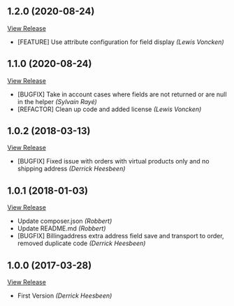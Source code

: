 ## 1.2.0 (2020-08-24)

[View Release](git@github.com:experius/Magento-2-Module-Experius-ExtraCheckoutAddressFields.git/commits/tag/1.2.0)

*  [FEATURE] Use attribute configuration for field display *(Lewis Voncken)*


## 1.1.0 (2020-08-24)

[View Release](git@github.com:experius/Magento-2-Module-Experius-ExtraCheckoutAddressFields.git/commits/tag/1.1.0)

*  [BUGFIX] Take in account cases where fields are not returned or are null in the helper *(Sylvain Rayé)*
*  [REFACTOR] Clean up code and added license *(Lewis Voncken)*


## 1.0.2 (2018-03-13)

[View Release](git@github.com:experius/Magento-2-Module-Experius-ExtraCheckoutAddressFields.git/commits/tag/1.0.2)

*  [BUGFIX] Fixed issue with orders with virtual products only and no shipping address *(Derrick Heesbeen)*


## 1.0.1 (2018-01-03)

[View Release](git@github.com:experius/Magento-2-Module-Experius-ExtraCheckoutAddressFields.git/commits/tag/1.0.1)

*  Update composer.json *(Robbert)*
*  Update README.md *(Robbert)*
*  [BUGFIX] Billingaddress extra address field save and transport to order, removed duplicate code *(Derrick Heesbeen)*


## 1.0.0 (2017-03-28)

[View Release](git@github.com:experius/Magento-2-Module-Experius-ExtraCheckoutAddressFields.git/commits/tag/1.0.0)

*  First Version *(Derrick Heesbeen)*


